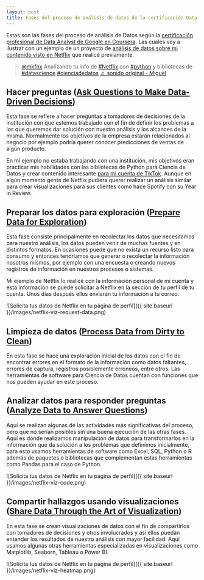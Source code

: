 ```yaml
---
layout: post  
title: Fases del proceso de análisis de datos de la certificación Data Analytics de Google
---
```


Estas son las fases del proceso de análisis de Datos según la [certificación profesional de Data Analyst de Google en Coursera](https://imp.i384100.net/4ebDm3). Las cuales voy a ilustrar con un ejemplo de un proyecto de [análisis de datos sobre mi contenido visto en Netflix](https://www.tiktok.com/@mkfnx/video/7158577185563921669) que realicé previamente.

<blockquote class="tiktok-embed" cite="https://www.tiktok.com/@mkfnx/video/7158577185563921669" data-video-id="7158577185563921669" style="max-width: 605px;min-width: 325px;" > <section> <a target="_blank" title="@mkfnx" href="https://www.tiktok.com/@mkfnx?refer=embed">@mkfnx</a> Analizando tu info de <a title="netflix" target="_blank" href="https://www.tiktok.com/tag/netflix?refer=embed">#Netflix</a> con <a title="python" target="_blank" href="https://www.tiktok.com/tag/python?refer=embed">#python</a> y bibliotecas de <a title="datascience" target="_blank" href="https://www.tiktok.com/tag/datascience?refer=embed">#datascience</a> <a title="cienciadedatos" target="_blank" href="https://www.tiktok.com/tag/cienciadedatos?refer=embed">#cienciadedatos</a> <a target="_blank" title="♬ sonido original - Miguel" href="https://www.tiktok.com/music/sonido-original-7158577208909482757?refer=embed">♬ sonido original - Miguel</a> </section> </blockquote> <script async src="https://www.tiktok.com/embed.js"></script>

## Hacer preguntas ([Ask Questions to Make Data-Driven Decisions](https://imp.i384100.net/ZdOozg))
Esta fase se refiere a hacer preguntas a tomadores de decisiones de la institución con que estemos trabajado con el fin de definir los problemas a los que queremos dar solución con nuestro análisis y los alcances de la misma. Normalmente los objetivos de la empresa estarán relacionados al negocio por ejemplo podría querer conocer predicciones de ventas de algún producto.

En mi ejemplo no estaba trabajando con una institución, mis objetivos eran practicar mis habilidades con las bibliotecas de Python para Ciencia de Datos y crear contenido interesante [para mi cuenta de TikTok](https://www.tiktok.com/@mkfnx). Aunque en algún momento gente de Netflix pudiera querer realizar un análisis similar para crear visualizaciones para sus clientes como hace Spotify con su Year in Review.

## Preparar los datos para exploración ([Prepare Data for Exploration](https://imp.i384100.net/gbjm72))

Esta fase consiste principalmente en recolectar los datos que necesitamos para nuestro análisis, los datos pueden venir de muchas fuentes y en distintos formatos. En ocasiones puede que no exista un recurso listo para consumo y entonces tendríamos que generar o recolectar la información nosotros mismos, por ejemplo con una encuesta o creando nuevos registros de información en nuestros procesos o sistemas.

Mi ejemplo de Netflix lo realicé con la información personal de mi cuenta y esta información se puede solicitar a Netflix en la sección de tu perfil de tu cuenta. Unos días después ellos enviarán tu información a tu correo.

![Solicita tus datos de Netflix en tu página de perfil]({{ site.baseurl }}/images/netflix-viz-request-data.png)

## Limpieza de datos ([Process Data from Dirty to Clean](https://imp.i384100.net/XxbgRb))

En esta fase se hace una exploración inicial de los datos con el fin de encontrar errores en el formato de la información como datos faltantes, errores de captura, registros posiblemente erróneos, entre otros. Las herramientas de software para Ciencia de Datos cuentan con funciones que nos pueden ayudar en este proceso.

## Analizar datos para responder preguntas ([Analyze Data to Answer Questions](imp.i384100.net/BXrN9W))

Aquí se realizan algunas de las actividades más significativas del proceso, pero que no serían posibles sin una buena ejecución de las otras fases. Aquí es dónde realizamos manipulación de datos para transformarlos en la información que da solución a los problemas que definimos inicialmente, para esto usamos herramientas de software como Excel, SQL, Python o R además de paquetes o bibliotecas que complementan estas herramientas como Pandas para el caso de Python.

![Solicita tus datos de Netflix en tu página de perfil]({{ site.baseurl }}/images/netflix-viz-code.png)

## Compartir hallazgos usando visualizaciones ([Share Data Through the Art of Visualization](https://imp.i384100.net/0JWg5E))

En esta fase se crean visualizaciones de datos con el fin de compartirlos con tomadores de decisiones y otros involucrados y así ellos puedan entender los resultados de nuestro análisis con mayor facilidad. Aquí usamos algunas otras herramientas especializadas en visualizaciones como Matplotlib, Seaborn, Tableau o Power BI.

![Solicita tus datos de Netflix en tu página de perfil]({{ site.baseurl }}/images/netflix-viz-heatmap.png)